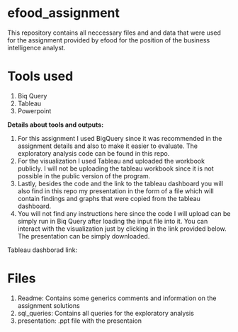 # efood_assignment

This repository contains all neccessary files and and data that were used for the assignment provided by efood for the position of the business intelligence analyst.

# Tools used

1) Biq Query
2) Tableau
3) Powerpoint

**Details about tools and outputs:**

1) For this assignment I used BigQuery since it was recommended in the assignment details and also to make it easier to evaluate. The exploratory analysis code can be found in this repo.
2) For the visualization I used Tableau and uploaded the workbook publicly. I will not be uploading the tableau workbook since it is not possible in the public version of the program.
3) Lastly, besides the code and the link to the tableau dashboard you will also find in this repo my presentation in the form of a file which will contain findings and graphs that were copied from the tableau dashboard.
4) You will not find any instructions here since the code I will upload can be simply run in Biq Query after loading the input file into it. You can interact with the visualization just by clicking in the link provided below. The presentation can be simply downloaded.

Tableau dashborad link: 

# Files

1) Readme: Contains some generics comments and information on the assignment solutions
1) sql_queries: Contains all queries for the exploratory analysis
2) presentation: .ppt file with the presentaion


